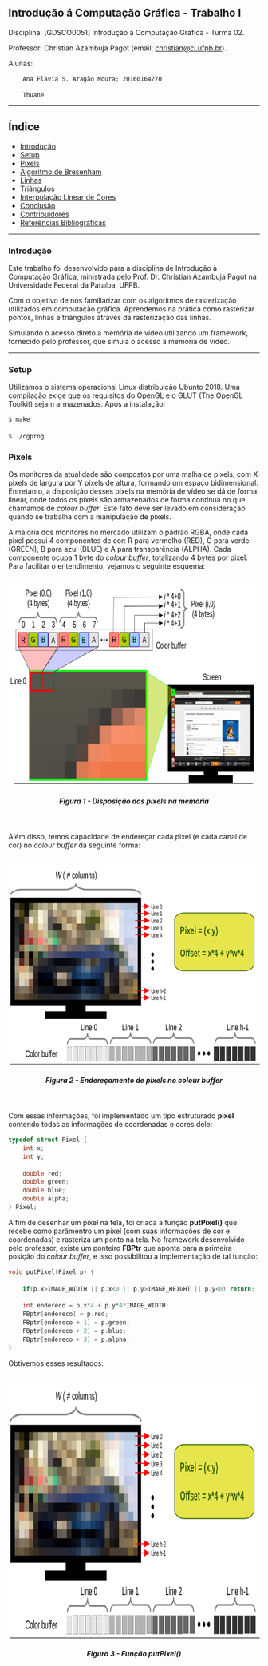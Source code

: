Introdução á Computação Gráfica - Trabalho I
---

Disciplina: [GDSCO0051] Introdução à Computação Gráfica - Turma 02.

Professor: Christian Azambuja Pagot (email: christian@ci.ufpb.br).

Alunas: 
        
        Ana Flavia S. Aragão Moura; 20160164270

        Thuane

---

## Índice

* [Introdução](#introdução)
* [Setup](#setup)
* [Pixels](#pixels)
* [Algoritmo de Bresenham](#algoritmo-de-bresenham)
* [Linhas](#linhas)
* [Triângulos](#triângulos)
* [Interpolação Linear de Cores](#interpolação-linear-de-cores)
* [Conclusão](#conclusão)
* [Contribuidores](#contribuidores)
* [Referências Bibliográficas](#referências-bibliográficas)

---


### Introdução
Este trabalho foi desenvolvido para a disciplina de Introdução à Computação Gráfica, ministrada pelo Prof. Dr. Christian Azambuja Pagot na Universidade Federal da Paraíba, UFPB. 

Com o objetivo de nos familiarizar com os algoritmos de rasterização utilizados em computação gráfica. Aprendemos na prática como rasterizar pontos, linhas e triângulos através da rasterização das linhas.

Simulando o acesso direto a memória de vídeo utilizando um framework, fornecido pelo professor, que simula o acesso à memória de vídeo. 

---
### Setup

Utilizamos o sistema operacional Linux distribuição Ubunto 2018. Uma compilação exige que os requisitos do OpenGL e o GLUT (The OpenGL Toolkit) sejam armazenados. Após a instalação:

```sh
$ make

$ ./cgprog
```

### Pixels

Os monitores da atualidade são compostos por uma malha de pixels, com X pixels de largura por Y pixels de altura, formando um espaço bidimensional. Entretanto, a disposição desses pixels na memória de vídeo se dá de forma linear, onde todos os pixels são armazenados de forma contínua no que chamamos de *colour buffer*. Este fato deve ser levado em consideração quando se trabalha com a manipulação de pixels.

A maioria dos monitores no mercado utilizam o padrão RGBA, onde cada pixel possui 4 componentes de cor: R para vermelho (RED), G para verde (GREEN), B para azul (BLUE) e A para transparência (ALPHA). Cada componente ocupa 1 byte do *colour buffer*, totalizando 4 bytes por pixel. Para facilitar o entendimento, vejamos o seguinte esquema:



<p align="center">
	<br>
	<img src="./Imagens/Figura1.png"/ width=720px height=400px>
	<h5 align="center">Figura 1 - Disposição dos pixels na memória</h5>
	<br>
</p>

Além disso, temos capacidade de endereçar cada pixel (e cada canal de cor) no *colour buffer* da seguinte forma:

<p align="center">
	<br>
	<img src="./Imagens/Figura2.png"/ width=720px height=400px>
	<h5 align="center">Figura 2 - Endereçamento de pixels no colour buffer</h5>
	<br>
</p>

Com essas informações, foi implementado um tipo estruturado **pixel** contendo todas as informações de coordenadas e cores dele:

```C++
typedef struct Pixel {
    int x;
    int y;

    double red;
    double green;
    double blue;
    double alpha;
} Pixel;
```

A fim de desenhar um pixel na tela, foi criada a função **putPixel()** que recebe como parâmentro um pixel (com suas informações de cor e coordenadas) e rasteriza um ponto na tela. No framework desenvolvido pelo professor, existe um ponteiro **FBPtr** que aponta para a primeira posição do *colour buffer*, e isso possibilitou a implementação de tal função:

``` C++
void putPixel(Pixel p) {
	
	if(p.x>IMAGE_WIDTH || p.x<0 || p.y>IMAGE_HEIGHT || p.y<0) return; 
	
	int endereco = p.x*4 + p.y*4*IMAGE_WIDTH;
	FBptr[endereco] = p.red;
	FBptr[endereco + 1] = p.green;
	FBptr[endereco + 2] = p.blue;
	FBptr[endereco + 3] = p.alpha;
}
```
Obtivemos esses resultados:
<p align="center">
	<br>
	<img src="./Imagens/Figura2.png"/ width=512px height=512px>
	<h5 align="center">Figura 3 - Função putPixel()</h5>
	<br>
</p>
